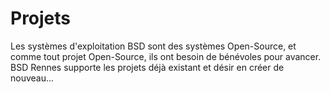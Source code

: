 # Projets

Les systèmes d'exploitation BSD sont des systèmes Open-Source, et
comme tout projet Open-Source, ils ont besoin de bénévoles pour
avancer. BSD Rennes supporte les projets déjà existant et désir en
créer de nouveau...
